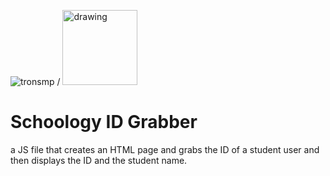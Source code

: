 ![tronsmp](https://tronmc.com/img/favicon.png) / <img src="https://cdn.tronmc.com/img/BoliousHeart.png" alt="drawing" style="width:120px;"/>

# Schoology ID Grabber
a JS file that creates an HTML page and grabs the ID of a student user and then displays the ID and the student name.
